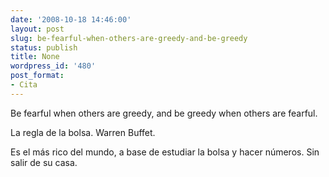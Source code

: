 ```yaml
---
date: '2008-10-18 14:46:00'
layout: post
slug: be-fearful-when-others-are-greedy-and-be-greedy
status: publish
title: None
wordpress_id: '480'
post_format:
- Cita
---
```


Be fearful when others are greedy, and be greedy when others are fearful.



La regla de la bolsa. Warren Buffet.




Es el más rico del mundo, a base de estudiar la bolsa y hacer números. Sin salir de su casa.
